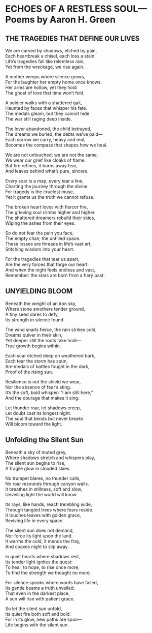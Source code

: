 # ECHOES OF A RESTLESS SOUL— Poems by Aaron H. Green
## THE TRAGEDIES THAT DEFINE OUR LIVES 
We are carved by shadows, etched by pain,  
Each heartbreak a chisel, each loss a stain.  
Life’s tragedies fall like relentless rain,    
Yet from the wreckage, we rise again.  

A mother weeps where silence grows,  
For the laughter her empty home once knows.  
Her arms are hollow, yet they hold  
The ghost of love that time won’t fold.  

A soldier walks with a shattered gait,  
Haunted by faces that whisper his fate.  
The medals gleam, but they cannot hide  
The war still raging deep inside.  

The lover abandoned, the child betrayed,  
The dreams we buried, the debts we’ve paid—  
Each sorrow we carry, heavy and real,  
Becomes the compass that shapes how we heal.  

We are not untouched; we are not the same,  
We wear our grief like cloaks of flame.  
But fire refines, it burns away fear,  
And leaves behind what’s pure, sincere.  

Every scar is a map, every tear a line,  
Charting the journey through the divine.  
For tragedy is the cruelest muse,  
Yet it grants us the truth we cannot refuse.  

The broken heart loves with fiercer fire,  
The grieving soul climbs higher and higher.  
The shattered dreamers rebuild their skies,  
Wiping the ashes from their eyes.  

So do not fear the pain you face,    
The empty chair, the unfilled space.    
These losses are threads in life’s vast art,  
Stitching wisdom into your heart.  

For the tragedies that tear us apart,  
Are the very forces that forge our heart.  
And when the night feels endless and vast,  
Remember: the stars are born from a fiery past.

## UNYIELDING BLOOM
Beneath the weight of an iron sky,  
Where stone smothers tender ground,  
A tiny seed dares to defy,  
Its strength in silence found.  

The wind snarls fierce, the rain strikes cold,  
Dreams quiver in their skin,  
Yet deeper still the roots take hold—  
True growth begins within.  

Each scar etched deep on weathered bark,  
Each tear the storm has spun,  
Are medals of battles fought in the dark,  
Proof of the rising sun.  

Resilience is not the shield we wear,  
Nor the absence of fear’s sting.  
It’s the soft, bold whisper: “I am still here,”  
And the courage that makes it sing.  

Let thunder roar, let shadows creep,  
Let doubt cast its longest night.  
The soul that bends but never breaks  
Will bloom toward the light.  

## Unfolding the Silent Sun
Beneath a sky of muted grey,  
Where shadows stretch and whispers play,  
The silent sun begins to rise,  
A fragile glow in clouded skies.  

No trumpet blares, no thunder calls,  
No roar resounds through canyon walls.  
It breathes in stillness, soft and slow,  
Unveiling light the world will know.  

Its rays, like hands, reach trembling wide,  
Through tangled trees where fears reside.  
It touches leaves with golden grace,  
Reviving life in every space.  

The silent sun does not demand,  
Nor force its light upon the land.  
It warms the cold, it mends the fray,  
And coaxes night to slip away.  

In quiet hearts where shadows rest,  
Its tender light ignites the quest:  
To heal, to hope, to rise once more,  
To find the strength we thought no more.  

For silence speaks where words have failed,  
Its gentle beams a truth unveiled.  
That even in the darkest place,  
A sun will rise with patient grace.  

So let the silent sun unfold,  
Its quiet fire both soft and bold.  
For in its glow, new paths are spun—  
Life begins with the silent sun.  
